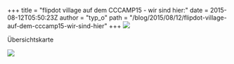 +++
title = "flipdot village auf dem CCCAMP15 - wir sind hier:"
date = 2015-08-12T05:50:23Z
author = "typ_o"
path = "/blog/2015/08/12/flipdot-village-auf-dem-cccamp15-wir-sind-hier"
+++
[![](https://flipdot.org/blog/uploads/Bildschirmfotovom2015-08-12065139.serendipityThumb.png)](https://flipdot.org/blog/uploads/Bildschirmfotovom2015-08-12065139.png)  
  
Übersichtskarte  
  
[![](https://flipdot.org/blog/uploads/map.serendipityThumb.png)](https://flipdot.org/blog/uploads/map.png)
